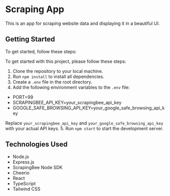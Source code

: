 # Scraping App

This is an app for scraping website data and displaying it in a beautiful UI.

## Getting Started

To get started, follow these steps:

To get started with this project, please follow these steps:

1. Clone the repository to your local machine.
2. Run `npm install` to install all dependencies.
3. Create a `.env` file in the root directory.
4. Add the following environment variables to the `.env` file:

+ PORT=99
+ SCRAPINGBEE_API_KEY=your_scrapingbee_api_key
+ GOOGLE_SAFE_BROWSING_API_KEY=your_google_safe_browsing_api_key


Replace `your_scrapingbee_api_key` and `your_google_safe_browsing_api_key` with your actual API keys.
5. Run `npm start` to start the development server.

## Technologies Used

- Node.js
- Express.js
- ScrapingBee Node SDK
- Cheerio
- React
- TypeScript
- Tailwind CSS
